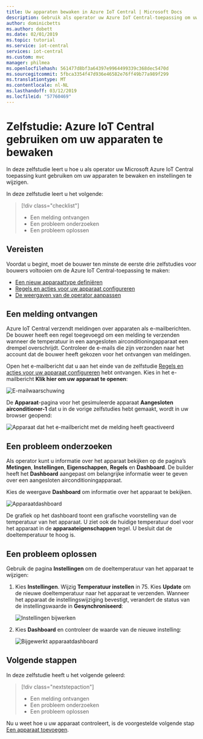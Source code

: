 ```yaml
---
title: Uw apparaten bewaken in Azure IoT Central | Microsoft Docs
description: Gebruik als operator uw Azure IoT Central-toepassing om uw apparaten te bewaken.
author: dominicbetts
ms.author: dobett
ms.date: 02/01/2019
ms.topic: tutorial
ms.service: iot-central
services: iot-central
ms.custom: mvc
manager: philmea
ms.openlocfilehash: 561477d8bf3a64397e9964499339c368dec5470d
ms.sourcegitcommit: 5fbca3354f47d936e46582e76ff49b77a989f299
ms.translationtype: MT
ms.contentlocale: nl-NL
ms.lasthandoff: 03/12/2019
ms.locfileid: "57760469"
---
```

# <a name="tutorial-use-azure-iot-central-to-monitor-your-devices"></a>Zelfstudie: Azure IoT Central gebruiken om uw apparaten te bewaken

In deze zelfstudie leert u hoe u als operator uw Microsoft Azure IoT Central toepassing kunt gebruiken om uw apparaten te bewaken en instellingen te wijzigen.

In deze zelfstudie leert u het volgende:

> [!div class="checklist"]
> * Een melding ontvangen
> * Een probleem onderzoeken
> * Een probleem oplossen

## <a name="prerequisites"></a>Vereisten

Voordat u begint, moet de bouwer ten minste de eerste drie zelfstudies voor bouwers voltooien om de Azure IoT Central-toepassing te maken:

* [Een nieuw apparaattype definiëren](tutorial-define-device-type.md)
* [Regels en acties voor uw apparaat configureren](tutorial-configure-rules.md)
* [De weergaven van de operator aanpassen](tutorial-customize-operator.md)

## <a name="receive-a-notification"></a>Een melding ontvangen

Azure IoT Central verzendt meldingen over apparaten als e-mailberichten. De bouwer heeft een regel toegevoegd om een ​​melding te verzenden wanneer de temperatuur in een aangesloten airconditioningapparaat een drempel overschrijdt. Controleer de e-mails die zijn verzonden naar het account dat de bouwer heeft gekozen voor het ontvangen van meldingen.

Open het e-mailbericht dat u aan het einde van de zelfstudie [Regels en acties voor uw apparaat configureren](tutorial-configure-rules.md) hebt ontvangen. Kies in het e-mailbericht **Klik hier om uw apparaat te openen**:

![E-mailwaarschuwing](media/tutorial-monitor-devices/email.png)

De **Apparaat**-pagina voor het gesimuleerde apparaat **Aangesloten airconditioner-1** dat u in de vorige zelfstudies hebt gemaakt, wordt in uw browser geopend:

![Apparaat dat het e-mailbericht met de melding heeft geactiveerd](media/tutorial-monitor-devices/sourcedevice.png)

## <a name="investigate-an-issue"></a>Een probleem onderzoeken

Als operator kunt u informatie over het apparaat bekijken op de pagina’s **Metingen**, **Instellingen**, **Eigenschappen**, **Regels** en  **Dashboard**. De builder heeft het **Dashboard** aangepast om belangrijke informatie weer te geven over een aangesloten airconditioningapparaat.

Kies de weergave **Dashboard** om informatie over het apparaat te bekijken.

![Apparaatdashboard](media/tutorial-monitor-devices/initial_screen.png)

De grafiek op het dashboard toont een grafische voorstelling van de temperatuur van het apparaat. U ziet ook de huidige temperatuur doel voor het apparaat in de **apparaateigenschappen** tegel. U besluit dat de doeltemperatuur te hoog is.

## <a name="remediate-an-issue"></a>Een probleem oplossen

Gebruik de pagina **Instellingen** om de doeltemperatuur van het apparaat te wijzigen:

1. Kies **Instellingen**. Wijzig **Temperatuur instellen** in 75. Kies **Update** om de nieuwe doeltemperatuur naar het apparaat te verzenden. Wanneer het apparaat de instellingswijziging bevestigt, verandert de status van de instellingswaarde in **Gesynchroniseerd**:

    ![Instellingen bijwerken](media/tutorial-monitor-devices/change_settings.png)

2. Kies **Dashboard** en controleer de waarde van de nieuwe instelling:

    ![Bijgewerkt apparaatdashboard](media/tutorial-monitor-devices/new_settings.png)

## <a name="next-steps"></a>Volgende stappen

In deze zelfstudie heeft u het volgende geleerd:

> [!div class="nextstepaction"]
> * Een melding ontvangen
> * Een probleem onderzoeken
> * Een probleem oplossen

Nu u weet hoe u uw apparaat controleert, is de voorgestelde volgende stap [Een apparaat toevoegen](tutorial-add-device.md).